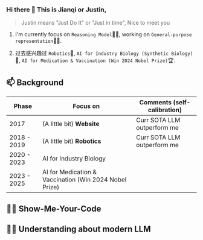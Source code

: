 ### Hi there 👋 This is Jianqi or Justin, 

> Justin means "Just Do It" or "Just in time", Nice to meet you

1. I'm currently focus on `Reasoning Model`🧑‍💻, working on `General-purpose representation`🧑‍💻. 

2. 过去感兴趣过 `Robotics`🤖, `AI for Industry Biology (Synthetic Biology)`🧬, `AI for Medication & Vaccination (Win 2024 Nobel Prize)`🏆.

<!--
**JustinDoIt/justindoit** is a ✨ _special_ ✨ repository because its `README.md` (this file) appears on your GitHub profile.

Here are some ideas to get you started:

- 🔭 I’m currently working on ...
- 🌱 I’m currently learning ...
- 👯 I’m looking to collaborate on ...
- 🤔 I’m looking for help with ...
- 💬 Ask me about ...
- 📫 How to reach me: ...
- 😄 Pronouns: ...
- ⚡ Fun fact: ...
-->
## 📫 Background 

| Phase | Focus on | Comments (self-calibration) |
| --- | --- | --- |
| 2017 |  (A little bit) **Website** | Curr SOTA LLM outperform me |
| 2018 - 2019 | (A little bit) **Robotics** | Curr SOTA LLM outperform me |
| 2020 - 2023 | AI for Industry Biology | |
| 2023 - 2025 | AI for Medication & Vaccination (Win 2024 Nobel Prize) | |

## 🧑‍💻 Show-Me-Your-Code 

## 🧑‍💻 Understanding about modern LLM
